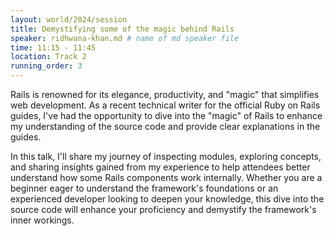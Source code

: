 ```yaml
---
layout: world/2024/session
title: Demystifying some of the magic behind Rails
speaker: ridhwana-khan.md # name of md speaker file
time: 11:15 - 11:45
location: Track 2
running_order: 3
---
```


Rails is renowned for its elegance, productivity, and "magic" that simplifies web development. As a recent technical writer for the official Ruby on Rails guides, I've had the opportunity to dive into the "magic" of Rails to enhance my understanding of the source code and provide clear explanations in the guides.

In this talk, I'll share my journey of inspecting modules, exploring concepts, and sharing insights gained from my experience to help attendees better understand how some Rails components work internally. Whether you are a beginner eager to understand the framework's foundations or an experienced developer looking to deepen your knowledge, this dive into the source code will enhance your proficiency and demystify the framework's inner workings.
